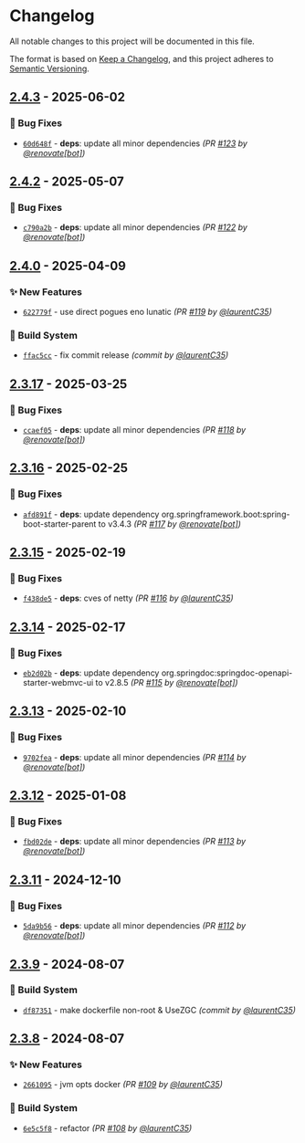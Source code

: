 # Changelog
All notable changes to this project will be documented in this file.

The format is based on [Keep a Changelog](https://keepachangelog.com/en/1.0.0/),
and this project adheres to [Semantic Versioning](https://semver.org/spec/v2.0.0.html).

## [2.4.3] - 2025-06-02
### :bug: Bug Fixes
- [`60d648f`](https://github.com/InseeFr/Public-Enemy-Back-Office/commit/60d648f73c994fc7b0ec857dcf489c7fd97268c5) - **deps**: update all minor dependencies *(PR [#123](https://github.com/InseeFr/Public-Enemy-Back-Office/pull/123) by [@renovate[bot]](https://github.com/apps/renovate))*


## [2.4.2] - 2025-05-07
### :bug: Bug Fixes
- [`c790a2b`](https://github.com/InseeFr/Public-Enemy-Back-Office/commit/c790a2bf4f808626cde3909dfed4e96eb7b0bf04) - **deps**: update all minor dependencies *(PR [#122](https://github.com/InseeFr/Public-Enemy-Back-Office/pull/122) by [@renovate[bot]](https://github.com/apps/renovate))*


## [2.4.0] - 2025-04-09
### :sparkles: New Features
- [`622779f`](https://github.com/InseeFr/Public-Enemy-Back-Office/commit/622779ff1916df1a44afe6468891799075c29074) - use direct pogues eno lunatic *(PR [#119](https://github.com/InseeFr/Public-Enemy-Back-Office/pull/119) by [@laurentC35](https://github.com/laurentC35))*

### :construction_worker: Build System
- [`ffac5cc`](https://github.com/InseeFr/Public-Enemy-Back-Office/commit/ffac5cc0655d00aba272955749b542615af65021) - fix commit release *(commit by [@laurentC35](https://github.com/laurentC35))*


## [2.3.17] - 2025-03-25
### :bug: Bug Fixes
- [`ccaef05`](https://github.com/InseeFr/Public-Enemy-Back-Office/commit/ccaef053928a932be24d3c0d55a9affca25312ab) - **deps**: update all minor dependencies *(PR [#118](https://github.com/InseeFr/Public-Enemy-Back-Office/pull/118) by [@renovate[bot]](https://github.com/apps/renovate))*


## [2.3.16] - 2025-02-25
### :bug: Bug Fixes
- [`afd891f`](https://github.com/InseeFr/Public-Enemy-Back-Office/commit/afd891fe270312ced8ab91d55469e00e034f9287) - **deps**: update dependency org.springframework.boot:spring-boot-starter-parent to v3.4.3 *(PR [#117](https://github.com/InseeFr/Public-Enemy-Back-Office/pull/117) by [@renovate[bot]](https://github.com/apps/renovate))*


## [2.3.15] - 2025-02-19
### :bug: Bug Fixes
- [`f438de5`](https://github.com/InseeFr/Public-Enemy-Back-Office/commit/f438de526ef2d5c8a1042e76fd7c115a7d2f3bcf) - **deps**: cves of netty *(PR [#116](https://github.com/InseeFr/Public-Enemy-Back-Office/pull/116) by [@laurentC35](https://github.com/laurentC35))*


## [2.3.14] - 2025-02-17
### :bug: Bug Fixes
- [`eb2d02b`](https://github.com/InseeFr/Public-Enemy-Back-Office/commit/eb2d02b4f9150ca183cc008cc4ac9c3a84be79a7) - **deps**: update dependency org.springdoc:springdoc-openapi-starter-webmvc-ui to v2.8.5 *(PR [#115](https://github.com/InseeFr/Public-Enemy-Back-Office/pull/115) by [@renovate[bot]](https://github.com/apps/renovate))*


## [2.3.13] - 2025-02-10
### :bug: Bug Fixes
- [`9702fea`](https://github.com/InseeFr/Public-Enemy-Back-Office/commit/9702feaa6de82e628078e55fa6a7469e1a92d937) - **deps**: update all minor dependencies *(PR [#114](https://github.com/InseeFr/Public-Enemy-Back-Office/pull/114) by [@renovate[bot]](https://github.com/apps/renovate))*


## [2.3.12] - 2025-01-08
### :bug: Bug Fixes
- [`fbd02de`](https://github.com/InseeFr/Public-Enemy-Back-Office/commit/fbd02de1caa58cd4d82c6c7bc912432220ae416d) - **deps**: update all minor dependencies *(PR [#113](https://github.com/InseeFr/Public-Enemy-Back-Office/pull/113) by [@renovate[bot]](https://github.com/apps/renovate))*


## [2.3.11] - 2024-12-10
### :bug: Bug Fixes
- [`5da9b56`](https://github.com/InseeFr/Public-Enemy-Back-Office/commit/5da9b56f1bb07965f32a0b66afd0922085c99840) - **deps**: update all minor dependencies *(PR [#112](https://github.com/InseeFr/Public-Enemy-Back-Office/pull/112) by [@renovate[bot]](https://github.com/apps/renovate))*


## [2.3.9] - 2024-08-07
### :construction_worker: Build System
- [`df87351`](https://github.com/InseeFr/Public-Enemy-Back-Office/commit/df87351ff0daee2eb2730f078cb1e1ae2054cb6e) - make dockerfile non-root & UseZGC *(commit by [@laurentC35](https://github.com/laurentC35))*


## [2.3.8] - 2024-08-07
### :sparkles: New Features
- [`2661095`](https://github.com/InseeFr/Public-Enemy-Back-Office/commit/26610952090aae1504234987cfb617ba093604c9) - jvm opts docker *(PR [#109](https://github.com/InseeFr/Public-Enemy-Back-Office/pull/109) by [@laurentC35](https://github.com/laurentC35))*

### :construction_worker: Build System
- [`6e5c5f8`](https://github.com/InseeFr/Public-Enemy-Back-Office/commit/6e5c5f849f466ae6fa17eaedcb13ed8897036e93) - refactor *(PR [#108](https://github.com/InseeFr/Public-Enemy-Back-Office/pull/108) by [@laurentC35](https://github.com/laurentC35))*

[2.3.8]: https://github.com/InseeFr/Public-Enemy-Back-Office/compare/2.3.7...2.3.8
[2.3.9]: https://github.com/InseeFr/Public-Enemy-Back-Office/compare/2.3.8...2.3.9
[2.3.11]: https://github.com/InseeFr/Public-Enemy-Back-Office/compare/2.3.10...2.3.11
[2.3.12]: https://github.com/InseeFr/Public-Enemy-Back-Office/compare/2.3.11...2.3.12
[2.3.13]: https://github.com/InseeFr/Public-Enemy-Back-Office/compare/2.3.12...2.3.13
[2.3.14]: https://github.com/InseeFr/Public-Enemy-Back-Office/compare/2.3.13...2.3.14
[2.3.15]: https://github.com/InseeFr/Public-Enemy-Back-Office/compare/2.3.14...2.3.15
[2.3.16]: https://github.com/InseeFr/Public-Enemy-Back-Office/compare/2.3.15...2.3.16
[2.3.17]: https://github.com/InseeFr/Public-Enemy-Back-Office/compare/2.3.16...2.3.17
[2.4.0]: https://github.com/InseeFr/Public-Enemy-Back-Office/compare/2.3.17...2.4.0
[2.4.2]: https://github.com/InseeFr/Public-Enemy-Back-Office/compare/2.4.1...2.4.2
[2.4.3]: https://github.com/InseeFr/Public-Enemy-Back-Office/compare/2.4.2...2.4.3
